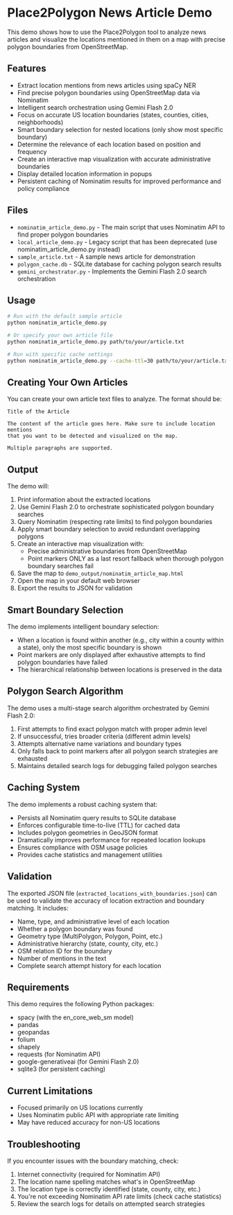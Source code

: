 # Place2Polygon News Article Demo

This demo shows how to use the Place2Polygon tool to analyze news articles and visualize the locations mentioned in them on a map with precise polygon boundaries from OpenStreetMap.

## Features

- Extract location mentions from news articles using spaCy NER
- Find precise polygon boundaries using OpenStreetMap data via Nominatim
- Intelligent search orchestration using Gemini Flash 2.0
- Focus on accurate US location boundaries (states, counties, cities, neighborhoods)
- Smart boundary selection for nested locations (only show most specific boundary)
- Determine the relevance of each location based on position and frequency
- Create an interactive map visualization with accurate administrative boundaries
- Display detailed location information in popups
- Persistent caching of Nominatim results for improved performance and policy compliance

## Files

- `nominatim_article_demo.py` - The main script that uses Nominatim API to find proper polygon boundaries
- `local_article_demo.py` - Legacy script that has been deprecated (use nominatim_article_demo.py instead)
- `sample_article.txt` - A sample news article for demonstration
- `polygon_cache.db` - SQLite database for caching polygon search results
- `gemini_orchestrator.py` - Implements the Gemini Flash 2.0 search orchestration

## Usage

```bash
# Run with the default sample article
python nominatim_article_demo.py

# Or specify your own article file
python nominatim_article_demo.py path/to/your/article.txt

# Run with specific cache settings
python nominatim_article_demo.py --cache-ttl=30 path/to/your/article.txt
```

## Creating Your Own Articles

You can create your own article text files to analyze. The format should be:

```
Title of the Article

The content of the article goes here. Make sure to include location mentions
that you want to be detected and visualized on the map.

Multiple paragraphs are supported.
```

## Output

The demo will:

1. Print information about the extracted locations
2. Use Gemini Flash 2.0 to orchestrate sophisticated polygon boundary searches
2. Query Nominatim (respecting rate limits) to find polygon boundaries
4. Apply smart boundary selection to avoid redundant overlapping polygons
5. Create an interactive map visualization with:
   - Precise administrative boundaries from OpenStreetMap
   - Point markers ONLY as a last resort fallback when thorough polygon boundary searches fail
6. Save the map to `demo_output/nominatim_article_map.html`
7. Open the map in your default web browser
8. Export the results to JSON for validation

## Smart Boundary Selection

The demo implements intelligent boundary selection:
- When a location is found within another (e.g., city within a county within a state), only the most specific boundary is shown
- Point markers are only displayed after exhaustive attempts to find polygon boundaries have failed
- The hierarchical relationship between locations is preserved in the data

## Polygon Search Algorithm

The demo uses a multi-stage search algorithm orchestrated by Gemini Flash 2.0:

1. First attempts to find exact polygon match with proper admin level
2. If unsuccessful, tries broader criteria (different admin levels)
3. Attempts alternative name variations and boundary types
4. Only falls back to point markers after all polygon search strategies are exhausted
5. Maintains detailed search logs for debugging failed polygon searches

## Caching System

The demo implements a robust caching system that:

- Persists all Nominatim query results to SQLite database
- Enforces configurable time-to-live (TTL) for cached data
- Includes polygon geometries in GeoJSON format
- Dramatically improves performance for repeated location lookups
- Ensures compliance with OSM usage policies
- Provides cache statistics and management utilities

## Validation

The exported JSON file (`extracted_locations_with_boundaries.json`) can be used to validate the accuracy of location extraction and boundary matching. It includes:

- Name, type, and administrative level of each location
- Whether a polygon boundary was found
- Geometry type (MultiPolygon, Polygon, Point, etc.)
- Administrative hierarchy (state, county, city, etc.)
- OSM relation ID for the boundary
- Number of mentions in the text
- Complete search attempt history for each location

## Requirements

This demo requires the following Python packages:
- spacy (with the en_core_web_sm model)
- pandas
- geopandas
- folium
- shapely
- requests (for Nominatim API)
- google-generativeai (for Gemini Flash 2.0)
- sqlite3 (for persistent caching)

## Current Limitations

- Focused primarily on US locations currently
- Uses Nominatim public API with appropriate rate limiting
- May have reduced accuracy for non-US locations

## Troubleshooting

If you encounter issues with the boundary matching, check:
1. Internet connectivity (required for Nominatim API)
2. The location name spelling matches what's in OpenStreetMap
3. The location type is correctly identified (state, county, city, etc.)
4. You're not exceeding Nominatim API rate limits (check cache statistics)
5. Review the search logs for details on attempted search strategies 